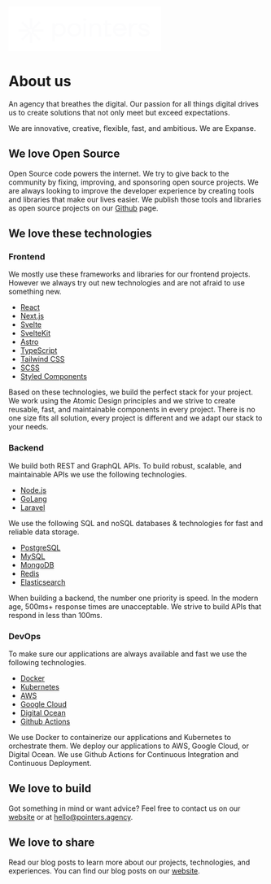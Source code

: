 <a href="https://pointers.agency" target="_blank"><img width="300" src="https://github.com/wearepointers/.github/blob/main/images/pointers-logo-horizontal.png?raw=true"></a>

# About us

An agency that breathes the digital. Our passion for all things digital drives us to create solutions that not only meet but exceed expectations.

We are innovative, creative, flexible, fast, and ambitious. We are Expanse.

## We love Open Source

Open Source code powers the internet. We try to give back to the community by fixing, improving, and sponsoring open source projects. We are always looking to improve the developer experience by creating tools and libraries that make our lives easier. We publish those tools and libraries as open source projects on our [Github](https://github.com/wearepointers) page.

## We love these technologies

### Frontend

We mostly use these frameworks and libraries for our frontend projects. However we always try out new technologies and are not afraid to use something new.

- [React](https://reactjs.org/)
- [Next.js](https://nextjs.org/)
- [Svelte](https://svelte.dev/) 
- [SvelteKit](https://kit.svelte.dev/)
- [Astro](https://astro.build/)
- [TypeScript](https://www.typescriptlang.org/)
- [Tailwind CSS](https://tailwindcss.com/)
- [SCSS](https://sass-lang.com/)
- [Styled Components](https://styled-components.com/)

Based on these technologies, we build the perfect stack for your project. We work using the Atomic Design principles and we strive to create reusable, fast, and maintainable components in every project. There is no one size fits all solution, every project is different and we adapt our stack to your needs.

### Backend

We build both REST and GraphQL APIs. To build robust, scalable, and maintainable APIs we use the following technologies.

- [Node.js](https://nodejs.org/en/)
- [GoLang](https://golang.org/)
- [Laravel](https://laravel.com/)

We use the following SQL and noSQL databases & technologies for fast and reliable data storage.

- [PostgreSQL](https://www.postgresql.org/)
- [MySQL](https://www.mysql.com/)
- [MongoDB](https://www.mongodb.com/)
- [Redis](https://redis.io/)
- [Elasticsearch](https://www.elastic.co/)

When building a backend, the number one priority is speed. In the modern age, 500ms+ response times are unacceptable. We strive to build APIs that respond in less than 100ms.

### DevOps

To make sure our applications are always available and fast we use the following technologies.

- [Docker](https://www.docker.com/)
- [Kubernetes](https://kubernetes.io/)
- [AWS](https://aws.amazon.com/)
- [Google Cloud](https://cloud.google.com/)
- [Digital Ocean](https://www.digitalocean.com/)
- [Github Actions](https://github.com/features/actions)

We use Docker to containerize our applications and Kubernetes to orchestrate them. We deploy our applications to AWS, Google Cloud, or Digital Ocean. We use Github Actions for Continuous Integration and Continuous Deployment.

## We love to build 

Got something in mind or want advice? Feel free to contact us on our [website](https://pointers.agency/contact) or at [hello@pointers.agency](mailto:hello@pointers.agency). 

## We love to share

Read our blog posts to learn more about our projects, technologies, and experiences. You can find our blog posts on our [website](https://pointers.agency/blog).

